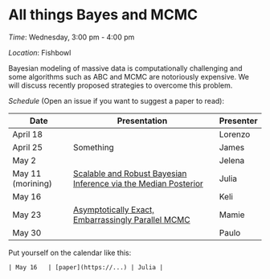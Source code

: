 # All things Bayes and MCMC
*Time*: Wednesday, 3:00 pm - 4:00 pm

*Location*: Fishbowl

Bayesian modeling of massive data is computationally challenging and some algorithms such as ABC and MCMC are notoriously expensive. We will discuss recently proposed strategies to overcome this problem.   

*Schedule* (Open an issue if you want to suggest a paper to read):

| Date | Presentation | Presenter |
|------|--------------|-----------|
| April 18 | | Lorenzo |
| April 25 | Something | James |
| May 2 | |Jelena  |
|May 11 (morining)|[Scalable and Robust Bayesian Inference via the Median Posterior](http://proceedings.mlr.press/v32/minsker14.pdf)| Julia|
|May 16| |Keli|
|May 23| [Asymptotically Exact, Embarrassingly Parallel MCMC](http://repository.cmu.edu/cgi/viewcontent.cgi?article=1144&context=machine_learning)| Mamie|
|May 30| |Paulo |

Put yourself on the calendar like this:
```
| May 16   | [paper](https://...) | Julia |
